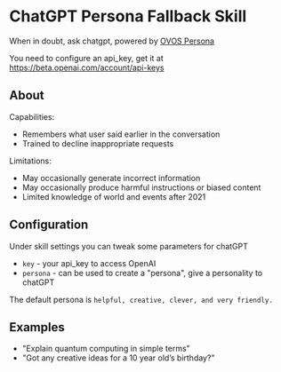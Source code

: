 # ChatGPT Persona Fallback Skill

When in doubt, ask chatgpt, powered by [OVOS Persona](https://github.com/OpenVoiceOS/ovos-solver-plugin-openai-persona)

You need to configure an api_key, get it at https://beta.openai.com/account/api-keys


## About 

Capabilities:
- Remembers what user said earlier in the conversation
- Trained to decline inappropriate requests

Limitations:

- May occasionally generate incorrect information
- May occasionally produce harmful instructions or biased content
- Limited knowledge of world and events after 2021

## Configuration

Under skill settings you can tweak some parameters for chatGPT


- `key` - your api_key to access OpenAI
- `persona` - can be used to create a "persona", give a personality to chatGPT

The default persona is `helpful, creative, clever, and very friendly.`


## Examples 

* "Explain quantum computing in simple terms"
* "Got any creative ideas for a 10 year old’s birthday?"
